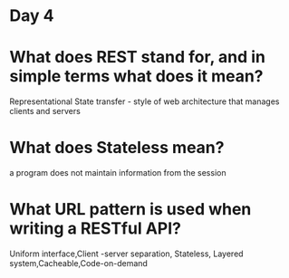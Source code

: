 # Day 4
# What does REST stand for, and in simple terms what does it mean?
Representational State transfer - style of web architecture that manages clients and servers
# What does Stateless mean?
a program does not maintain information from the session
# What URL pattern is used when writing a RESTful API?
Uniform interface,Client -server separation, Stateless, Layered system,Cacheable,Code-on-demand

